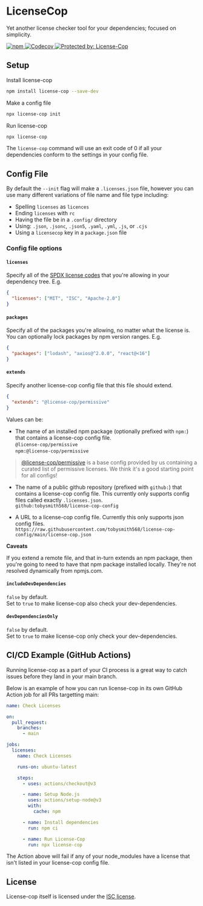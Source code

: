 # LicenseCop

Yet another license checker tool for your dependencies; focused on simplicity.

<a href="https://www.npmjs.com/package/license-cop">
  <img alt="npm" src="https://img.shields.io/npm/v/license-cop?logo=npm">
</a>

<a href="https://app.codecov.io/gh/tobysmith568/license-cop">
  <img alt="Codecov" src="https://img.shields.io/codecov/c/github/tobysmith568/license-cop?logo=codecov&label=Coverage">
</a>

<a href="https://license-cop.js.org">
  <img alt="Protected by: License-Cop" src="https://license-cop.js.org/shield.svg">
</a>

## Setup

Install license-cop

```bash
npm install license-cop --save-dev
```

Make a config file

```bash
npx license-cop init
```

Run license-cop

```bash
npx license-cop
```

The `license-cop` command will use an exit code of 0 if all your dependencies conform to the settings in your config file.

## Config File

By default the `--init` flag will make a `.licenses.json` file, however you can use many different variations of file name and file type including:

<!--- cspell:disable-next-line --->

- Spelling `licenses` as `licences`
- Ending `licenses` with `rc`
- Having the file be in a `.config/` directory
- Using: `.json`, `.jsonc`, `.json5`, `.yaml`, `.yml`, `.js`, or `.cjs`
- Using a `licensecop` key in a `package.json` file

### Config file options

#### `licenses`

Specify all of the [SPDX license codes](https://spdx.org/licenses/) that you're allowing in your dependency tree. E.g.

```json
{
  "licenses": ["MIT", "ISC", "Apache-2.0"]
}
```

#### `packages`

Specify all of the packages you're allowing, no matter what the license is. You can optionally lock packages by npm version ranges. E.g.

```json
{
  "packages": ["lodash", "axios@^2.0.0", "react@<16"]
}
```

#### `extends`

Specify another license-cop config file that this file should extend.

```json
{
  "extends": "@license-cop/permissive"
}
```

Values can be:

- The name of an installed npm package (optionally prefixed with `npm:`) that contains a license-cop config file.  
  `@license-cop/permissive`  
  `npm:@license-cop/permissive`

> [@license-cop/permissive](https://www.npmjs.com/package/@license-cop/permissive) is a base config provided by us containing a curated list of permissive licenses. We think it's a good starting point for all configs!

- The name of a public github repository (prefixed with `github:`) that contains a license-cop config file. This currently only supports config files called exactly `.licenses.json`.  
  `github:tobysmith568/license-cop-config`

- A URL to a license-cop config file. Currently this only supports json config files.  
  `https://raw.githubusercontent.com/tobysmith568/license-cop-config/main/license-cop.json`

**Caveats**

If you extend a remote file, and that in-turn extends an npm package, then you're going to need to have that npm package installed locally. They're not resolved dynamically from npmjs.com.

#### `includeDevDependencies`

`false` by default.  
Set to `true` to make license-cop also check your dev-dependencies.

#### `devDependenciesOnly`

`false` by default.  
Set to `true` to make license-cop only check your dev-dependencies.

## CI/CD Example (GitHub Actions)

Running license-cop as a part of your CI process is a great way to catch issues before they land in your main branch.

Below is an example of how you can run license-cop in its own GitHub Action job for all PRs targetting main:

```yaml
name: Check Licenses

on:
  pull_request:
    branches:
      - main

jobs:
  licenses:
    name: Check Licenses

    runs-on: ubuntu-latest

    steps:
      - uses: actions/checkout@v3

      - name: Setup Node.js
        uses: actions/setup-node@v3
        with:
          cache: npm

      - name: Install dependencies
        run: npm ci

      - name: Run License-Cop
        run: npx license-cop
```

The Action above will fail if any of your node_modules have a license that isn't listed in your license-cop config file.

## License

License-cop itself is licensed under the [ISC license](https://github.com/tobysmith568/license-cop/blob/main/LICENSE.md).
